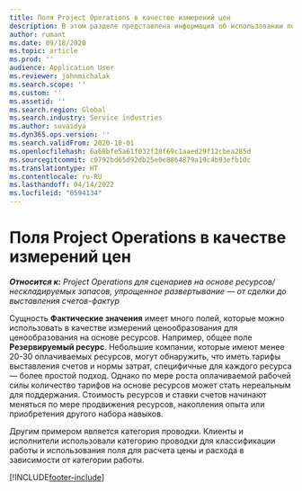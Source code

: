 ```yaml
---
title: Поля Project Operations в качестве измерений цен
description: В этом разделе представлена информация об использовании полей в качестве измерений цен в Dynamics 365 Project Operations.
author: rumant
ms.date: 09/18/2020
ms.topic: article
ms.prod: ''
audience: Application User
ms.reviewer: johnmichalak
ms.search.scope: ''
ms.custom: ''
ms.assetid: ''
ms.search.region: Global
ms.search.industry: Service industries
ms.author: suvaidya
ms.dyn365.ops.version: ''
ms.search.validFrom: 2020-10-01
ms.openlocfilehash: 6a68bfe5a61f032f28f69c1aaed29f12cbea285d
ms.sourcegitcommit: c0792bd65d92db25e0e8864879a19c4b93efb10c
ms.translationtype: HT
ms.contentlocale: ru-RU
ms.lasthandoff: 04/14/2022
ms.locfileid: "8594134"
---
```

# <a name="project-operations-fields-as-pricing-dimensions"></a>Поля Project Operations в качестве измерений цен

_**Относится к:** Project Operations для сценариев на основе ресурсов/нескладируемых запасов, упрощенное развертывание — от сделки до выставления счетов-фактур_

Сущность **Фактические значения** имеет много полей, которые можно использовать в качестве измерений ценообразования для ценообразования на основе ресурсов. Например, общее поле **Резервируемый ресурс**. Небольшие компании, которые имеют менее 20-30 оплачиваемых ресурсов, могут обнаружить, что иметь тарифы выставления счетов и нормы затрат, специфичные для каждого ресурса — более простой подход. Однако по мере роста оплачиваемой рабочей силы количество тарифов на основе ресурсов может стать нереальным для поддержания. Стоимость ресурсов и ставки счетов начинают меняться по мере продвижения ресурсов, накопления опыта или приобретения другого набора навыков. 

Другим примером является категория проводки. Клиенты и исполнители использовали категорию проводки для классификации работы и использования поля для расчета цены и расхода в зависимости от категории работы.


[!INCLUDE[footer-include](../includes/footer-banner.md)]